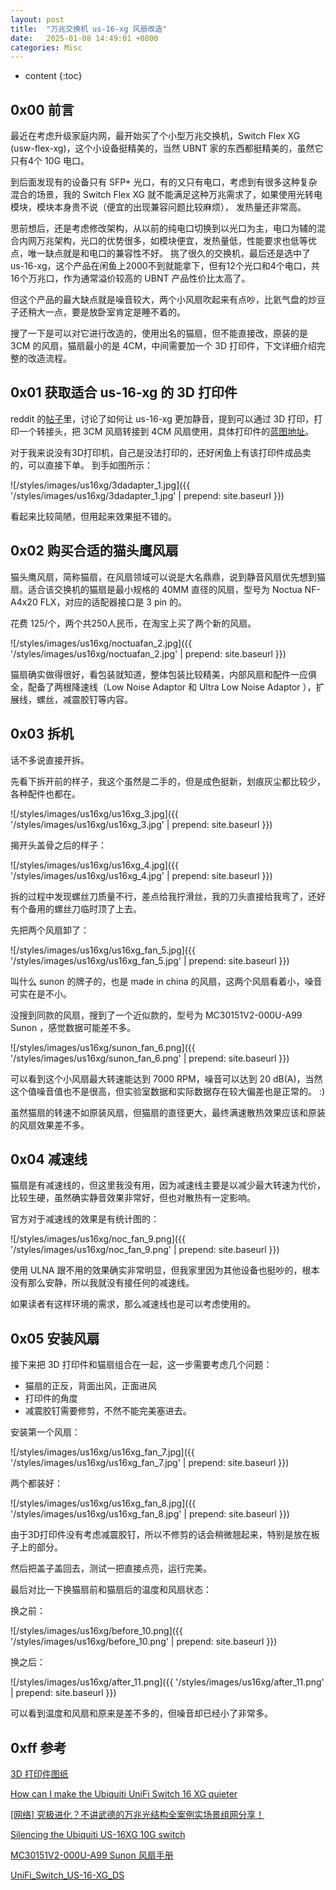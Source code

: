```yaml
---
layout: post
title:  "万兆交换机 us-16-xg 风扇改造"
date:   2025-01-08 14:49:01 +0800
categories: Misc
---
```


* content
{:toc}




0x00 前言
------------------

最近在考虑升级家庭内网，最开始买了个小型万兆交换机，Switch Flex XG (usw-flex-xg)，这个小设备挺精美的，当然 UBNT 家的东西都挺精美的，虽然它只有4个 10G 电口。

到后面发现有的设备只有 SFP+ 光口，有的又只有电口，考虑到有很多这种复杂混合的场景，我的 Switch Flex XG 就不能满足这种万兆需求了，如果使用光转电模块，模块本身贵不说（便宜的出现兼容问题比较麻烦）， 发热量还非常高。 

思前想后，还是考虑修改架构，从以前的纯电口切换到以光口为主，电口为辅的混合内网万兆架构，光口的优势很多，如模块便宜，发热量低，性能要求也低等优点，唯一缺点就是和电口的兼容性不好。 挑了很久的交换机，最后还是选中了 us-16-xg，这个产品在闲鱼上2000不到就能拿下，但有12个光口和4个电口，共16个万兆口，作为通常溢价较高的 UBNT 产品性价比太高了。

但这个产品的最大缺点就是噪音较大，两个小风扇吹起来有点吵，比氦气盘的炒豆子还稍大一点，要是放卧室肯定是睡不着的。

搜了一下是可以对它进行改造的，使用出名的猫扇，但不能直接改，原装的是 3CM 的风扇，猫扇最小的是 4CM，中间需要加一个 3D 打印件，下文详细介绍完整的改造流程。


0x01 获取适合 us-16-xg 的 3D 打印件
------------------

reddit 的[帖子](https://www.reddit.com/r/Ubiquiti/comments/idshm5/how_can_i_make_the_ubiquiti_unifi_switch_16_xg/)里，讨论了如何让 us-16-xg 更加静音，提到可以通过 3D 打印，打印一个转接头，把 3CM 风扇转接到 4CM 风扇使用，具体打印件的[蓝图地址](https://www.thingiverse.com/thing:4143421)。

对于我来说没有3D打印机，自己是没法打印的，还好闲鱼上有该打印件成品卖的，可以直接下单。 到手如图所示：


![/styles/images/us16xg/3dadapter_1.jpg]({{ '/styles/images/us16xg/3dadapter_1.jpg' | prepend: site.baseurl }})


看起来比较简陋，但用起来效果挺不错的。


0x02 购买合适的猫头鹰风扇
------------------

猫头鹰风扇，简称猫扇，在风扇领域可以说是大名鼎鼎，说到静音风扇优先想到猫扇。适合该交换机的猫扇是最小规格的 40MM 直径的风扇，型号为 Noctua NF-A4x20 FLX，对应的适配器接口是 3 pin 的。

花费 125/个，两个共250人民币，在淘宝上买了两个新的风扇。


![/styles/images/us16xg/noctuafan_2.jpg]({{ '/styles/images/us16xg/noctuafan_2.jpg' | prepend: site.baseurl }})


猫扇确实做得很好，看包装就知道，整体包装比较精美，内部风扇和配件一应俱全，配备了两根降速线（Low Noise Adaptor 和 Ultra Low Noise Adaptor ），扩展线，螺丝，减震胶钉等内容。


0x03 拆机
------------------

话不多说直接开拆。

先看下拆开前的样子，我这个虽然是二手的，但是成色挺新，划痕灰尘都比较少，各种配件也都在。

![/styles/images/us16xg/us16xg_3.jpg]({{ '/styles/images/us16xg/us16xg_3.jpg' | prepend: site.baseurl }})

揭开头盖骨之后的样子：

![/styles/images/us16xg/us16xg_4.jpg]({{ '/styles/images/us16xg/us16xg_4.jpg' | prepend: site.baseurl }})


拆的过程中发现螺丝刀质量不行，差点给我拧滑丝，我的刀头直接给我弯了，还好有个备用的螺丝刀临时顶了上去。


先把两个风扇卸了：


![/styles/images/us16xg/us16xg_fan_5.jpg]({{ '/styles/images/us16xg/us16xg_fan_5.jpg' | prepend: site.baseurl }})

叫什么 sunon 的牌子的，也是 made in china 的风扇，这两个风扇看着小，噪音可实在是不小。

没搜到同款的风扇，搜到了一个近似款的，型号为 MC30151V2-000U-A99 Sunon ，感觉数据可能差不多。

![/styles/images/us16xg/sunon_fan_6.png]({{ '/styles/images/us16xg/sunon_fan_6.png' | prepend: site.baseurl }})

可以看到这个小风扇最大转速能达到 7000 RPM，噪音可以达到 20 dB(A)，当然这个值噪音值也不是很高，但实验室数据和实际数据存在较大偏差也是正常的。 :)

虽然猫扇的转速不如原装风扇，但猫扇的直径更大，最终满速散热效果应该和原装的风扇效果差不多。



0x04 减速线
------------------

猫扇是有减速线的，但这里我没有用，因为减速线主要是以减少最大转速为代价，比较生硬，虽然确实静音效果非常好，但也对散热有一定影响。

官方对于减速线的效果是有统计图的：

![/styles/images/us16xg/noc_fan_9.png]({{ '/styles/images/us16xg/noc_fan_9.png' | prepend: site.baseurl }})

使用 ULNA 跟不用的效果确实非常明显，但我家里因为其他设备也挺吵的，根本没有那么安静，所以我就没有接任何的减速线。

如果读者有这样环境的需求，那么减速线也是可以考虑使用的。



0x05 安装风扇
------------------

接下来把 3D 打印件和猫扇组合在一起，这一步需要考虑几个问题：

- 猫扇的正反，背面出风，正面进风
- 打印件的角度
- 减震胶钉需要修剪，不然不能完美塞进去。

安装第一个风扇：

![/styles/images/us16xg/us16xg_fan_7.jpg]({{ '/styles/images/us16xg/us16xg_fan_7.jpg' | prepend: site.baseurl }})

两个都装好：

![/styles/images/us16xg/us16xg_fan_8.jpg]({{ '/styles/images/us16xg/us16xg_fan_8.jpg' | prepend: site.baseurl }})


由于3D打印件没有考虑减震胶钉，所以不修剪的话会稍微翘起来，特别是放在板子上的部分。


然后把盖子盖回去，测试一把直接点亮，运行完美。


最后对比一下换猫扇前和猫扇后的温度和风扇状态：

换之前：

![/styles/images/us16xg/before_10.png]({{ '/styles/images/us16xg/before_10.png' | prepend: site.baseurl }})


换之后：

![/styles/images/us16xg/after_11.png]({{ '/styles/images/us16xg/after_11.png' | prepend: site.baseurl }})


可以看到温度和风扇和原来是差不多的，但噪音却已经小了非常多。

0xff 参考
------------------
[3D 打印件图纸](https://www.thingiverse.com/thing:4143421)  

[How can I make the Ubiquiti UniFi Switch 16 XG quieter](https://www.reddit.com/r/Ubiquiti/comments/idshm5/how_can_i_make_the_ubiquiti_unifi_switch_16_xg/)  

[[网络] 究极进化？不讲武德的万兆光结构全案例实场景组网分享！](https://www.chiphell.com/thread-2278906-1-1.html)  

[Silencing the Ubiquiti US-16XG 10G switch](https://vcojot.blogspot.com/2020/09/silencing-ubiquiti-us-16xg-10g-switch.html)  

[MC30151V2-000U-A99 Sunon 风扇手册](https://www.mouser.sg/datasheet/2/659/Sunon_08142017_MC30151V2-000U-A99%29%290%28D03022490G-00-1216833.pdf)

[UniFi_Switch_US-16-XG_DS](https://dl.ui.com.cn/datasheets/unifi/UniFi_Switch_US-16-XG_DS.pdf)  


